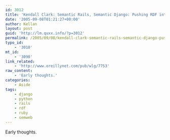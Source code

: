 ```yaml
---
id: 3012
title: 'Kendall Clark: Semantic Rails, Semantic Django: Pushing RDF into MVC'
date: '2005-09-08T01:21:27+00:00'
author: Kellan
layout: post
guid: 'http://lm.quxx.info/?p=3012'
permalink: /2005/09/08/kendall-clark-semantic-rails-semantic-django-pushing-rdf-into-mvc/
typo_id:
    - '3010'
mt_id:
    - '3090'
link_related:
    - 'http://www.oreillynet.com/pub/wlg/7753'
raw_content:
    - 'Early thoughts.'
categories:
    - Aside
tags:
    - django
    - python
    - rails
    - rdf
    - ruby
    - semweb
---
```


Early thoughts.